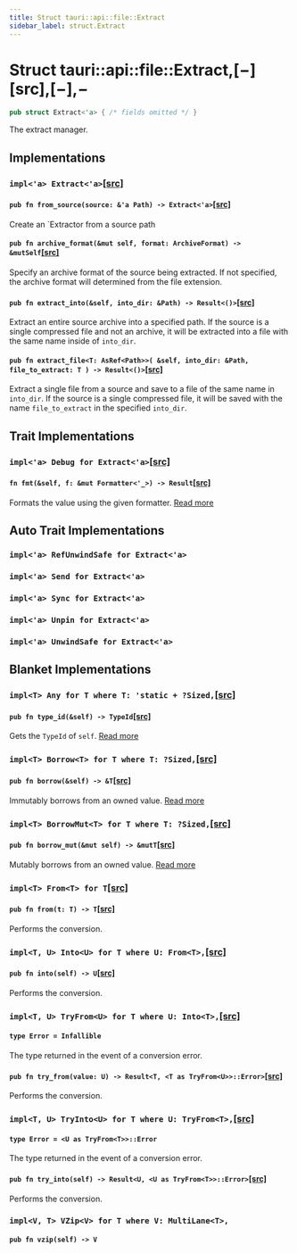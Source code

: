 ```yaml
---
title: Struct tauri::api::file::Extract
sidebar_label: struct.Extract
---
```


# Struct tauri::api::file::Extract,\[−]\[src],\[−],−

```rs
pub struct Extract<'a> { /* fields omitted */ }
```

The extract manager.

## Implementations

### `impl<'a> Extract<'a>`[\[src\]](/docs/api/rust/tauri/../../../src/tauri/api/file/extract.rs#54-198 "goto source code")

#### `pub fn from_source(source: &'a Path) -> Extract<'a>`[\[src\]](/docs/api/rust/tauri/../../../src/tauri/api/file/extract.rs#56-61 "goto source code")

Create an \`Extractor from a source path

#### `pub fn archive_format(&mut self, format: ArchiveFormat) -> &mutSelf`[\[src\]](/docs/api/rust/tauri/../../../src/tauri/api/file/extract.rs#65-68 "goto source code")

Specify an archive format of the source being extracted. If not specified, the archive format will determined from the file extension.

#### `pub fn extract_into(&self, into_dir: &Path) -> Result<()>`[\[src\]](/docs/api/rust/tauri/../../../src/tauri/api/file/extract.rs#83-129 "goto source code")

Extract an entire source archive into a specified path. If the source is a single compressed file and not an archive, it will be extracted into a file with the same name inside of `into_dir`.

#### `pub fn extract_file<T: AsRef<Path>>( &self, into_dir: &Path, file_to_extract: T ) -> Result<()>`[\[src\]](/docs/api/rust/tauri/../../../src/tauri/api/file/extract.rs#134-197 "goto source code")

Extract a single file from a source and save to a file of the same name in `into_dir`. If the source is a single compressed file, it will be saved with the name `file_to_extract` in the specified `into_dir`.

## Trait Implementations

### `impl<'a> Debug for Extract<'a>`[\[src\]](/docs/api/rust/tauri/../../../src/tauri/api/file/extract.rs#30 "goto source code")

#### `fn fmt(&self, f: &mut Formatter<'_>) -> Result`[\[src\]](/docs/api/rust/tauri/../../../src/tauri/api/file/extract.rs#30 "goto source code")

Formats the value using the given formatter. [Read more](https://doc.rust-lang.org/nightly/core/fmt/trait.Debug.html#tymethod.fmt)

## Auto Trait Implementations

### `impl<'a> RefUnwindSafe for Extract<'a>`

### `impl<'a> Send for Extract<'a>`

### `impl<'a> Sync for Extract<'a>`

### `impl<'a> Unpin for Extract<'a>`

### `impl<'a> UnwindSafe for Extract<'a>`

## Blanket Implementations

### `impl<T> Any for T where T: 'static + ?Sized,`[\[src\]](https://doc.rust-lang.org/nightly/src/core/any.rs.html#131-135 "goto source code")

#### `pub fn type_id(&self) -> TypeId`[\[src\]](https://doc.rust-lang.org/nightly/src/core/any.rs.html#132 "goto source code")

Gets the `TypeId` of `self`. [Read more](https://doc.rust-lang.org/nightly/core/any/trait.Any.html#tymethod.type_id)

### `impl<T> Borrow<T> for T where T: ?Sized,`[\[src\]](https://doc.rust-lang.org/nightly/src/core/borrow.rs.html#208-213 "goto source code")

#### `pub fn borrow(&self) -> &T`[\[src\]](https://doc.rust-lang.org/nightly/src/core/borrow.rs.html#210 "goto source code")

Immutably borrows from an owned value. [Read more](https://doc.rust-lang.org/nightly/core/borrow/trait.Borrow.html#tymethod.borrow)

### `impl<T> BorrowMut<T> for T where T: ?Sized,`[\[src\]](https://doc.rust-lang.org/nightly/src/core/borrow.rs.html#216-220 "goto source code")

#### `pub fn borrow_mut(&mut self) -> &mutT`[\[src\]](https://doc.rust-lang.org/nightly/src/core/borrow.rs.html#217 "goto source code")

Mutably borrows from an owned value. [Read more](https://doc.rust-lang.org/nightly/core/borrow/trait.BorrowMut.html#tymethod.borrow_mut)

### `impl<T> From<T> for T`[\[src\]](https://doc.rust-lang.org/nightly/src/core/convert/mod.rs.html#544-548 "goto source code")

#### `pub fn from(t: T) -> T`[\[src\]](https://doc.rust-lang.org/nightly/src/core/convert/mod.rs.html#545 "goto source code")

Performs the conversion.

### `impl<T, U> Into<U> for T where U: From<T>,`[\[src\]](https://doc.rust-lang.org/nightly/src/core/convert/mod.rs.html#533-540 "goto source code")

#### `pub fn into(self) -> U`[\[src\]](https://doc.rust-lang.org/nightly/src/core/convert/mod.rs.html#537 "goto source code")

Performs the conversion.

### `impl<T, U> TryFrom<U> for T where U: Into<T>,`[\[src\]](https://doc.rust-lang.org/nightly/src/core/convert/mod.rs.html#581-590 "goto source code")

#### `type Error = Infallible`

The type returned in the event of a conversion error.

#### `pub fn try_from(value: U) -> Result<T, <T as TryFrom<U>>::Error>`[\[src\]](https://doc.rust-lang.org/nightly/src/core/convert/mod.rs.html#587 "goto source code")

Performs the conversion.

### `impl<T, U> TryInto<U> for T where U: TryFrom<T>,`[\[src\]](https://doc.rust-lang.org/nightly/src/core/convert/mod.rs.html#567-576 "goto source code")

#### `type Error = <U as TryFrom<T>>::Error`

The type returned in the event of a conversion error.

#### `pub fn try_into(self) -> Result<U, <U as TryFrom<T>>::Error>`[\[src\]](https://doc.rust-lang.org/nightly/src/core/convert/mod.rs.html#573 "goto source code")

Performs the conversion.

### `impl<V, T> VZip<V> for T where V: MultiLane<T>,`

#### `pub fn vzip(self) -> V`
